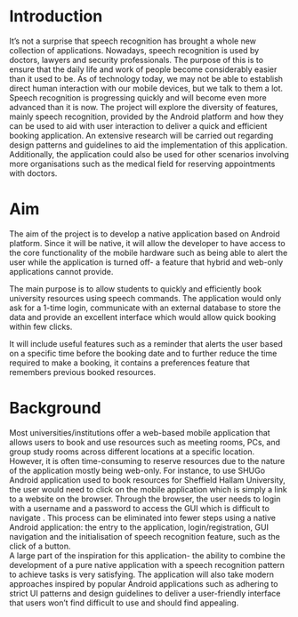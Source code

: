 # Introduction
  
It’s not a surprise that speech recognition has brought a whole new collection of applications. Nowadays, speech recognition is used by doctors, lawyers and security professionals. The purpose of this is to ensure that the daily life and work of people become considerably easier than it used to be. As of technology today, we may not be able to establish direct human interaction with our mobile devices, but we talk to them a lot.  Speech recognition is progressing quickly and will become even more advanced than it is now.
The project will explore the diversity of features, mainly speech recognition, provided by the Android platform and how they can be used to aid with user interaction to deliver a quick and efficient booking application. An extensive research will be carried out regarding design patterns and guidelines to aid the implementation of this application. Additionally, the application could also be used for other scenarios involving more organisations such as the medical field for reserving appointments with doctors.

# Aim

The aim of the project is to develop a native application based on Android platform. Since it will be native, it will allow the developer to have access to the core functionality of the mobile hardware such as being able to alert the user while the application is turned off- a feature that hybrid and web-only applications cannot provide. 

The main purpose is to allow students to quickly and efficiently book university resources using speech commands. The application would only ask for a 1-time login, communicate with an external database to store the data and provide an excellent interface which would allow quick booking within few clicks. 

It will include useful features such as a reminder that alerts the user based on a specific time before the booking date and to further reduce the time required to make a booking, it contains a preferences feature that remembers previous booked resources.

# Background
  
Most universities/institutions offer a web-based mobile application that allows users to book and use resources such as meeting rooms, PCs, and group study rooms across different locations at a specific location. However, it is often time-consuming to reserve resources due to the nature of the application mostly being web-only. For instance, to use SHUGo Android application used to book resources for Sheffield Hallam University, the user would need to click on the mobile application which is simply a link to a website on the browser. Through the browser, the user needs to login with a username and a password to access the GUI which is difficult to navigate . This process can be eliminated into fewer steps using a native Android application: the entry to the application, login/registration, GUI navigation and the initialisation of speech recognition feature, such as the click of a button.  
A large part of the inspiration for this application- the ability to combine the development of a pure native application with a speech recognition pattern to achieve tasks is very satisfying. 
The application will also take modern approaches inspired by popular Android applications such as adhering to strict UI patterns and design guidelines to deliver a user-friendly interface that users won’t find difficult to use and should find appealing. 

